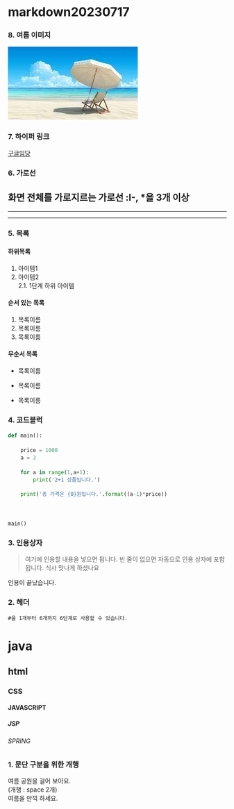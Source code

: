 # markdown20230717

### 8. 여름 이미지
![이름](https://github.com/mikehzz/markdown20230717/blob/main/doc/abc.jpeg)
### 7. 하이퍼 링크
[구글임당](http://www.google.co.kr)

### 6. 가로선
화면 전체를 가로지르는 가로선 :I-, *을 3개 이상
---
***
---

### 5. 목록
#### 하위목록
1. 아이템1  
2. 아이템2  
 2.1. 1단계 하위 아이템
   

  
#### 순서 있는 목록

1. 목록이름
2. 목록이름
3. 목록이름


#### 무순서 목록
* 목록이름
- 목록이름
+ 목록이름

### 4. 코드블럭

```python
def main():

    price = 1000
    a = 3

    for a in range(1,a+1):
        print('2+1 상품입니다.')

    print('총 가격은 {0}원입니다.'.format((a-1)*price))



main()
```

### 3. 인용상자
> 여기에 인용할 내용을 넣으면 됩니다.
> 빈 줄이 없으면 자동으로 인용 상자에 포함 됩니다.
식사 맛나게 하셨나요

인용이 끝났습니다.

### 2. 헤더
```#을 1개부터 6개까지 6단계로 사용할 수 있습니다.```
# java
## html
### CSS
#### JAVASCRIPT
##### JSP
###### SPRING

### 1. 문단 구분을 위한 개행
여름 공원을 걸어 보아요.  
(개행 : space 2개)  
여름을 만끽 하세요.




